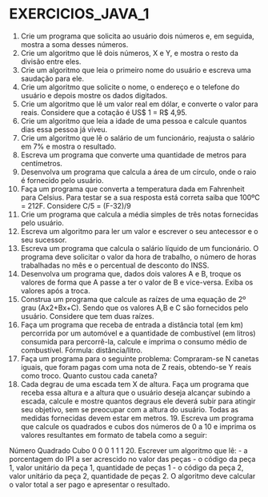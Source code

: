 # EXERCICIOS_JAVA_1

1. Crie um programa que solicita ao usuário dois números e, em seguida, mostra a soma desses números.
2. Crie um algoritmo que lê dois números, X e Y, e mostra o resto da divisão entre eles.
3. Crie um algoritmo que leia o primeiro nome do usuário e escreva uma saudação para ele.
4. Crie um algoritmo que solicite o nome, o endereço e o telefone do usuário e depois mostre os dados digitados.
5. Crie um algoritmo que lê um valor real em dólar, e converte o valor para reais. Considere que a cotação é US$ 1 = R$ 4,95.
6. Crie um algoritmo que leia a idade de uma pessoa e calcule quantos dias essa pessoa já viveu.
7. Crie um algoritmo que lê o salário de um funcionário, reajusta o salário em 7% e mostra o resultado.
8. Escreva um programa que converte uma quantidade de metros para centímetros.
9. Desenvolva um programa que calcula a área de um círculo, onde o raio é fornecido pelo usuário.
10. Faça um programa que converta a temperatura dada em Fahrenheit para Celsius.  Para testar se a sua resposta está correta saiba que 100ºC = 212F. Considere C/5 = (F-32)/9
11. Crie um programa que calcula a média simples de três notas fornecidas pelo usuário.
12. Escreva um algoritmo para ler um valor e escrever o seu antecessor e o seu sucessor.
13. Escreva um programa que calcula o salário líquido de um funcionário. O programa deve solicitar o valor da hora de trabalho, o número de horas trabalhadas no mês e o percentual de desconto do INSS.
14. Desenvolva um programa que, dados dois valores A e B, troque os valores de forma que A passe a ter o valor de B e vice-versa. Exiba os valores após a troca.
15. Construa um programa que calcule as raízes de uma equação de 2º grau (Ax2+Bx+C). Sendo que os valores A,B e C são fornecidos pelo usuário. Considere que tem duas raízes.
16. Faça um programa que receba de entrada a distância total (em km) percorrida por um automóvel e a quantidade de combustível (em litros) consumida para percorrê-la, calcule e imprima o consumo médio de combustível. Fórmula: distância/litro.
17. Faça um programa para o seguinte problema: Compraram-se N canetas iguais, que foram pagas com uma nota de Z reais, obtendo-se Y reais como troco. Quanto custou cada caneta? 
18. Cada degrau de uma escada tem X de altura. Faça um programa que receba essa altura e a altura que o usuário deseja alcançar subindo a escada, calcule e mostre quantos degraus ele deverá subir para atingir seu objetivo, sem se preocupar com a altura do usuário. Todas as medidas fornecidas devem estar em metros.                            19. Escreva um programa que calcule os quadrados e cubos dos números de 0 a 10 e imprima os valores resultantes em formato de tabela como a seguir:

Número                       Quadrado                       Cubo
0                                 0                                      0
1                                 1                                      1
20. Escrever um algoritmo que lê: - a porcentagem do IPI a ser acrescido no valor das peças - o código da peça 1, valor unitário da peça 1, quantidade de peças 1 - o código da peça 2, valor unitário da peça 2, quantidade de peças 2. O algoritmo deve calcular o valor total a ser pago e apresentar o resultado.
